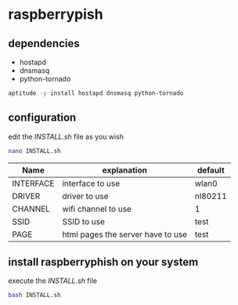 # raspberrypish



## dependencies
  - hostapd
  - dnsmasq
  - python-tornado

```bash
aptitude -y install hostapd dnsmasq python-tornado
```



## configuration

edit the _INSTALL.sh_ file as you wish

```bash
nano INSTALL.sh
```

Name  | explanation | default
----- | ----------- | -------
 INTERFACE | interface to use | wlan0
 DRIVER | driver to use | nl80211
 CHANNEL | wifi channel to use | 1
 SSID | SSID to use | test
 PAGE | html pages the server have to use | test



## install raspberryphish on your system

execute the _INSTALL.sh_ file

```bash
bash INSTALL.sh
```
